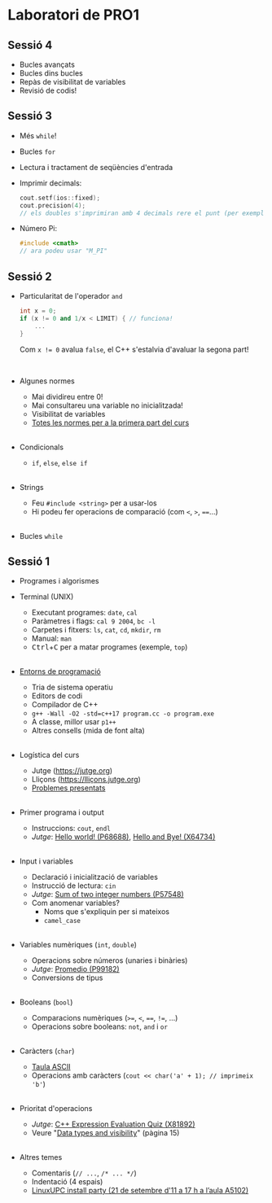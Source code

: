 # Laboratori de PRO1

## Sessió 4

- Bucles avançats
- Bucles dins bucles
- Repàs de visibilitat de variables
- Revisió de codis!


## Sessió 3

- Més `while`!
- Bucles `for`
- Lectura i tractament de seqüències d'entrada
- Imprimir decimals:

  ```cpp
  cout.setf(ios::fixed);
  cout.precision(4);
  // els doubles s'imprimiran amb 4 decimals rere el punt (per exemple, 23.2000)
  ```
- Número Pi:

  ```cpp
  #include <cmath>
  // ara podeu usar "M_PI"
  ```

## Sessió 2

- Particularitat de l'operador `and`

  ```cpp
  int x = 0;
  if (x != 0 and 1/x < LIMIT) { // funciona!
      ...
  }
  ```
  Com `x != 0` avalua `false`, el C++ s'estalvia d'avaluar la segona part!

  <br>
- Algunes normes
  - Mai dividireu entre 0!
  - Mai consultareu una variable no inicialitzada!
  - Visibilitat de variables
  - [Totes les normes per a la primera part del curs](https://pro1.cs.upc.edu/data/uploads/normes/normes-c1.pdf)

  <br>
- Condicionals
  - `if`, `else`, `else if`

  <br>
- Strings
  - Feu `#include <string>` per a usar-los
  - Hi podeu fer operacions de comparació (com `<`, `>`, `==`...)

  <br>
- Bucles `while`


## Sessió 1
- Programes i algorismes

- Terminal (UNIX)
    - Executant programes: `date`, `cal`
    - Paràmetres i flags: `cal 9 2004`, `bc -l`
    - Carpetes i fitxers: `ls`, `cat`, `cd`, `mkdir`, `rm`
    - Manual: `man`
    - <kbd>Ctrl</kbd>+<kbd>C</kbd> per a matar programes (exemple, `top`)
    
    <br>
- [Entorns de programació](https://lliçons.jutge.org/eines/index.html)
    - Tria de sistema operatiu
    - Editors de codi
    - Compilador de C++
    - `g++ -Wall -O2 -std=c++17 program.cc -o program.exe`
    - A classe, millor usar `p1++`
    - Altres consells (mida de font alta)
    
    <br>
- Logística del curs
    - Jutge (https://jutge.org)
    - Lliçons (https://lliçons.jutge.org)
    - [Problemes presentats](https://pro1.cs.upc.edu/presentats.html)

    <br>
- Primer programa i output
    - Instruccions: `cout`, `endl`
    - *Jutge*: [ Hello world! (P68688)](https://jutge.org/problems/P68688_en), [Hello and Bye! (X64734)](https://jutge.org/problems/_en)

    <br>
- Input i variables
    - Declaració i inicialització de variables
    - Instrucció de lectura: `cin`
    - *Jutge*: [Sum of two integer numbers (P57548)](https://jutge.org/problems/P57548_en)
    - Com anomenar variables?
        - Noms que s'expliquin per si mateixos
        - `camel_case`

    <br>
- Variables numèriques (`int`, `double`)
    - Operacions sobre números (unaries i binàries)
    - *Jutge*: [Promedio (P99182)](https://jutge.org/problems/P99182_es)
    - Conversions de tipus

    <br>
- Booleans (`bool`)
    - Comparacions numèriques (`>=`, `<`, `==`, `!=`, ...)
    - Operacions sobre booleans: `not`, `and` i `or `

    <br>
- Caràcters (`char`)
    - [Taula ASCII](https://en.cppreference.com/w/cpp/language/ascii)
    - Operacions amb caràcters (`cout << char('a' + 1); // imprimeix 'b'`)

    <br>
- Prioritat d'operacions
    - *Jutge*: [C++ Expression Evaluation Quiz (X81892)](https://jutge.org/problems/X81892_en)
    - Veure "[Data types and visibility](https://www.cs.upc.edu/~jordicf/Teaching/programming/pdf/IP04_DataTypes_Visibility.pdf)" (pàgina 15)
    

    <br>
- Altres temes
    - Comentaris (`// ...`, `/* ... */`)
    - Indentació (4 espais)
    - [LinuxUPC install party (21 de setembre d'11 a 17 h a l’aula A5102)](https://www.fib.upc.edu/ca/noticies/linux-install-party-2022)
